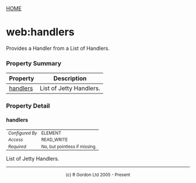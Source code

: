 [HOME](../../../README.md)
# web:handlers

Provides a Handler from a List of Handlers.

### Property Summary

| Property | Description |
| -------- | ----------- |
| [handlers](#propertyhandlers) | List of Jetty Handlers. | 


### Property Detail
#### handlers <a name="propertyhandlers"></a>

<table style='font-size:smaller'>
      <tr><td><i>Configured By</i></td><td>ELEMENT</td></tr>
      <tr><td><i>Access</i></td><td>READ_WRITE</td></tr>
      <tr><td><i>Required</i></td><td>No, but pointless if missing.</td></tr>
</table>

List of Jetty Handlers.


-----------------------

<div style='font-size: smaller; text-align: center;'>(c) R Gordon Ltd 2005 - Present</div>
